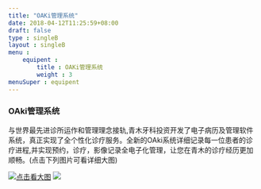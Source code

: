 ```yaml
---
title: "OAKi管理系统"
date: 2018-04-12T11:25:59+08:00
draft: false
type : singleB
layout : singleB
menu : 
    equipent : 
        title : OAKi管理系统
        weight : 3
menuSuper : equipent
---
```

### OAki管理系统

与世界最先进诊所运作和管理理念接轨,青木牙科投资开发了电子病历及管理软件系统，真正实现了全个性化诊疗服务。全新的OAki系统详细记录每一位患者的诊疗进程,并实现预约，诊疗，影像记录全电子化管理，让您在青木的诊疗经历更加顺畅。(点击下列图片可看详细大图)

[![点击看大图](/img/visit.png)](/img/visit.png) [![](/img/patient.png)](/img/patient.png)
